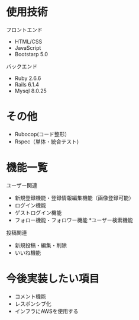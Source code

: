 


# 使用技術
フロントエンド

* HTML/CSS
* JavaScript
* Bootstarp 5.0

バックエンド

* Ruby 2.6.6
* Rails 6.1.4
* Mysql 8.0.25



# その他

* Rubocop(コード整形）
* Rspec（単体・統合テスト)


# 機能一覧

ユーザー関連

* 新規登録機能・登録情報編集機能（画像登録可能）
* ログイン機能
* ゲストログイン機能
* フォロー機能・フォロワー機能
*ユーザー検索機能

投稿関連
* 新規投稿・編集・削除
* いいね機能

# 今後実装したい項目
* コメント機能
* レスポンシブ化
* インフラにAWSを使用する
